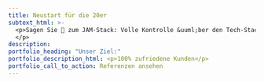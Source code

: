 ```yaml
---
title: Neustart für die 20er
subtext_html: >-
  <p>Sagen Sie 👋 zum JAM-Stack: Volle Kontrolle &uuml;ber den Tech-Stack. Schnelles On-Screen-Editing. Flat-File-Architektur für weniger Angriffsfl&auml;chen und Hostingkosten.
  </p>
description:
portfolio_heading: "Unser Ziel:"
portfolio_description_html: <p>100% zufriedene Kunden</p>
portfolio_call_to_action: Referenzen ansehen
---
```

